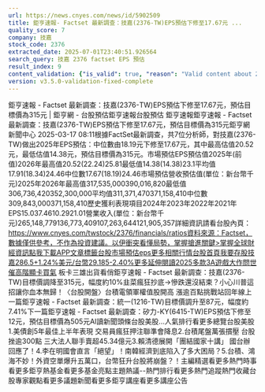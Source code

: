 ```yaml
---
url: https://news.cnyes.com/news/id/5902509
title: 鉅亨速報- Factset 最新調查：技嘉(2376-TW)EPS預估下修至17.67元 ...
quality_score: 7
company: 技嘉
stock_code: 2376
extracted_date: 2025-07-01T23:40:51.926564
search_query: 技嘉 2376 factset EPS 預估
result_index: 9
content_validation: {"is_valid": true, "reason": "Valid content about 2376"}
version: v3.5.0-validation-fixed-complete
---
```


鉅亨速報 - Factset 最新調查：技嘉(2376-TW)EPS預估下修至17.67元，預估目標價為315元 | 鉅亨網 - 台股預估‌‌鉅亨速報台股預估 鉅亨速報鉅亨速報 - Factset 最新調查：技嘉(2376-TW)EPS預估下修至17.67元，預估目標價為315元鉅亨網新聞中心 2025-03-17 08:11‌根據FactSet最新調查，共7位分析師，對技嘉(2376-TW)做出2025年EPS預估：中位數由18.19元下修至17.67元，其中最高估值20.52元，最低估值14.38元，預估目標價為315元。市場預估EPS預估值2025年(前值)2026年最高值20.52(22.24)25.81最低值14.38(14.38)23.1平均值17.91(18.34)24.46中位數17.67(18.19)24.46市場預估營收‌預估值(單位：新台幣千元)2025年2026年最高值317,535,000390,016,820最低值306,736,420352,300,000平均值311,371,470371,158,410中位數309,843,000371,158,410歷史獲利表現項目2024年2023年2022年2021年EPS15.037.4610.2921.01營業收入(單位：新台幣千元)265,148,779136,773,409107,263,644121,905,357詳細資訊請看台股內頁：https://www.cnyes.com/twstock/2376/financials/ratios資料來源：Factset，數據僅供參考，不作為投資建議。以伊衝突看懂局勢，掌握搶進關鍵>掌握全球財經資訊點我下載APP文章標籤台股市場預估eps更多相關行情台股首頁我要存股技嘉286.5+1.24%美元/台幣29.185-2.40%更多延伸閱讀2025多款3A遊戲大作問世催高階顯卡買氣 板卡三雄出貨看俏鉅亨速報 - Factset 最新調查：技嘉(2376-TW)目標價調降至315元，幅度約10%韭菜瘋狂抄底→慘跌還沒結束？小心川普這招讓你血本無歸！〈台股開盤〉台積電領軍權值股開高 漲逾百點挑戰站回年線‌上一篇鉅亨速報 - Factset 最新調查：統一(1216-TW)目標價調升至87元，幅度約7.41%下一篇鉅亨速報 - Factset 最新調查：矽力-KY(6415-TW)EPS預估下修至12元，預估目標價為505元‌‌AI讀新聞頭條台股美股...人氣排行看更多總覽台股美股1.美債創5年最佳上半年表現 交易員瘋狂押注聯準會降息2.台積尾盤萬張摜壓 台股挫逾300點 三大法人聯手賣超45.34億元3.賴清德展開「團結國家十講」 國台辦回應了！4.李在明國會直言「絕望」！南韓經濟到底陷入了多大困局？5.台積、鴻海不妙！外資空單爆升五萬口，台幣狂升台股將崩盤？！‌主編精選看更多‌熱門時事看更多‌‌‌‌‌‌‌‌‌‌‌‌‌‌‌‌‌鉅亨熱基金看更多基金亮點主題熱議‌‌‌‌--‌‌‌‌熱門排行看更多熱門追蹤熱門收藏‌‌‌‌‌‌‌‌‌台股專家觀點看更多議題新聞看更多鉅亨講座看更多講座公告‌‌‌‌‌‌‌‌